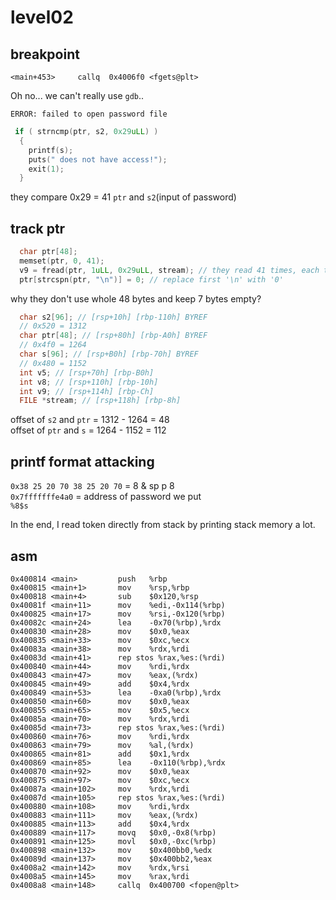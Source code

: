 # level02


## breakpoint
```
<main+453>     callq  0x4006f0 <fgets@plt>
```
Oh no... we can't really use `gdb`..

`ERROR: failed to open password file`

```C
 if ( strncmp(ptr, s2, 0x29uLL) )
  {
    printf(s);
    puts(" does not have access!");
    exit(1);
  }
```
they compare 0x29 = 41 `ptr` and `s2`(input of password)


## track ptr
```c
  char ptr[48];
  memset(ptr, 0, 41);
  v9 = fread(ptr, 1uLL, 0x29uLL, stream); // they read 41 times, each time 1 byte.
  ptr[strcspn(ptr, "\n")] = 0; // replace first '\n' with '0'
```
why they don't use whole 48 bytes and keep 7 bytes empty? 


```c
  char s2[96]; // [rsp+10h] [rbp-110h] BYREF
  // 0x520 = 1312
  char ptr[48]; // [rsp+80h] [rbp-A0h] BYREF
  // 0x4f0 = 1264
  char s[96]; // [rsp+B0h] [rbp-70h] BYREF
  // 0x480 = 1152
  int v5; // [rsp+70h] [rbp-B0h]
  int v8; // [rsp+110h] [rbp-10h]
  int v9; // [rsp+114h] [rbp-Ch]
  FILE *stream; // [rsp+118h] [rbp-8h]
```
offset of `s2` and `ptr` = 1312 - 1264 = 48 \
offset of `ptr` and `s` = 1264 - 1152 = 112

## printf format attacking

`0x38 25 20 70 38 25 20 70` = 8 & sp p 8\
`0x7fffffffe4a0` = address of password we put\
`%8$s`

In the end, I read token directly from stack by printing stack memory a lot.
## asm
```
0x400814 <main>         push   %rbp
0x400815 <main+1>       mov    %rsp,%rbp
0x400818 <main+4>       sub    $0x120,%rsp
0x40081f <main+11>      mov    %edi,-0x114(%rbp)
0x400825 <main+17>      mov    %rsi,-0x120(%rbp)
0x40082c <main+24>      lea    -0x70(%rbp),%rdx
0x400830 <main+28>      mov    $0x0,%eax
0x400835 <main+33>      mov    $0xc,%ecx
0x40083a <main+38>      mov    %rdx,%rdi
0x40083d <main+41>      rep stos %rax,%es:(%rdi)
0x400840 <main+44>      mov    %rdi,%rdx
0x400843 <main+47>      mov    %eax,(%rdx)
0x400845 <main+49>      add    $0x4,%rdx
0x400849 <main+53>      lea    -0xa0(%rbp),%rdx
0x400850 <main+60>      mov    $0x0,%eax
0x400855 <main+65>      mov    $0x5,%ecx
0x40085a <main+70>      mov    %rdx,%rdi
0x40085d <main+73>      rep stos %rax,%es:(%rdi)
0x400860 <main+76>      mov    %rdi,%rdx
0x400863 <main+79>      mov    %al,(%rdx)
0x400865 <main+81>      add    $0x1,%rdx
0x400869 <main+85>      lea    -0x110(%rbp),%rdx
0x400870 <main+92>      mov    $0x0,%eax
0x400875 <main+97>      mov    $0xc,%ecx
0x40087a <main+102>     mov    %rdx,%rdi
0x40087d <main+105>     rep stos %rax,%es:(%rdi)
0x400880 <main+108>     mov    %rdi,%rdx
0x400883 <main+111>     mov    %eax,(%rdx)
0x400885 <main+113>     add    $0x4,%rdx
0x400889 <main+117>     movq   $0x0,-0x8(%rbp)
0x400891 <main+125>     movl   $0x0,-0xc(%rbp)
0x400898 <main+132>     mov    $0x400bb0,%edx
0x40089d <main+137>     mov    $0x400bb2,%eax
0x4008a2 <main+142>     mov    %rdx,%rsi
0x4008a5 <main+145>     mov    %rax,%rdi
0x4008a8 <main+148>     callq  0x400700 <fopen@plt>
```